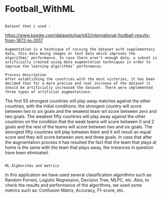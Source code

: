 # Football_WithML

                                                                        Dataset that i used :
https://www.kaggle.com/datasets/martj42/international-football-results-from-1872-to-2017


    Augmentation is a technique of raising the dataset with supplementary data, this data being images or text data which improves the algorithms’ performance. In case there aren’t enough data, a subset is artificially created using data augmentation techniques in order to improve the learning algorithms’ performance. 
                                                                        Process description
    After establishing the countries with the most victories, it has been decided that for a more precise and real increase of the dataset it should be artificially increased the dataset. There were implemented three types of artificial augmentations: 
The first 50 strongest countries will play away matches against the other countries, with the initial conditions: the strongest country will score between two to six goals and the weakest team wil score between zero and two goals. 
    The weakest fifty countries will play away against the other countries on the condition that the weak teams will score between 0 and 2 goals and the rest of the teams will score between two and six goals. 
The strongest fifty countries will play between them and it will result an equal score and they will score between zero and three goals. 
In case that after the augmentation process it has resulted the fact that the team that plays at home is the same with the team that plays away, the instances in question have been eliminated.

                                                                           ML Alghoritms and metrics

In this application we have used several classification algorithms such as: Random Forrest, Logistic Regression, Decision Tree, MLPC, etc. Also, to check the results and performance of the algorithms, we used some metrics such as: Confusion Matrix, Accuracy, F1-score, etc.
